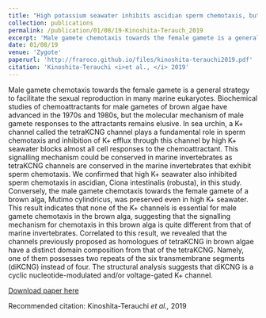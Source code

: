 ```yaml
---
title: "High potassium seawater inhibits ascidian sperm chemotaxis, but does not affect the male gamete chemotaxis of a brown alga"
collection: publications
permalink: /publication/01/08/19-Kinoshita-Terauch_2019
excerpt: 'Male gamete chemotaxis towards the female gamete is a general strategy to facilitate the sexual reproduction in many marine eukaryotes. Biochemical studies of chemoattractants for male gametes of brown algae have advanced in the 1970s and 1980s, but the molecular mechanism of male gamete responses to the attractants remains elusive. In sea urchin, a K+ channel called the tetraKCNG channel plays a fundamental role in sperm chemotaxis and inhibition of K+ efflux through this channel by high K+ seawater blocks almost all cell responses to the chemoattractant. This signalling mechanism could be conserved in marine invertebrates as tetraKCNG channels are conserved in the marine invertebrates that exhibit sperm chemotaxis. We confirmed that high K+ seawater also inhibited sperm chemotaxis in ascidian, Ciona intestinalis (robusta), in this study. Conversely, the male gamete chemotaxis towards the female gamete of a brown alga, Mutimo cylindricus, was preserved even in high K+ seawater. This result indicates that none of the K+ channels is essential for male gamete chemotaxis in the brown alga, suggesting that the signalling mechanism for chemotaxis in this brown alga is quite different from that of marine invertebrates. Correlated to this result, we revealed that the channels previously proposed as homologues of tetraKCNG in brown algae have a distinct domain composition from that of the tetraKCNG. Namely, one of them possesses two repeats of the six transmembrane segments (diKCNG) instead of four. The structural analysis suggests that diKCNG is a cyclic nucleotide-modulated and/or voltage-gated K+ channel.'
date: 01/08/19
venue: 'Zygote'
paperurl: 'http://fraroco.github.io/files/kinoshita-terauchi2019.pdf'
citation: 'Kinoshita-Terauchi <i>et al., </i> 2019'
---
```

Male gamete chemotaxis towards the female gamete is a general strategy to facilitate the sexual reproduction in many marine eukaryotes. Biochemical studies of chemoattractants for male gametes of brown algae have advanced in the 1970s and 1980s, but the molecular mechanism of male gamete responses to the attractants remains elusive. In sea urchin, a K+ channel called the tetraKCNG channel plays a fundamental role in sperm chemotaxis and inhibition of K+ efflux through this channel by high K+ seawater blocks almost all cell responses to the chemoattractant. This signalling mechanism could be conserved in marine invertebrates as tetraKCNG channels are conserved in the marine invertebrates that exhibit sperm chemotaxis. We confirmed that high K+ seawater also inhibited sperm chemotaxis in ascidian, Ciona intestinalis (robusta), in this study. Conversely, the male gamete chemotaxis towards the female gamete of a brown alga, Mutimo cylindricus, was preserved even in high K+ seawater. This result indicates that none of the K+ channels is essential for male gamete chemotaxis in the brown alga, suggesting that the signalling mechanism for chemotaxis in this brown alga is quite different from that of marine invertebrates. Correlated to this result, we revealed that the channels previously proposed as homologues of tetraKCNG in brown algae have a distinct domain composition from that of the tetraKCNG. Namely, one of them possesses two repeats of the six transmembrane segments (diKCNG) instead of four. The structural analysis suggests that diKCNG is a cyclic nucleotide-modulated and/or voltage-gated K+ channel.

[Download paper here](http://fraroco.github.io/files/kinoshita-terauchi2019.pdf)

Recommended citation: Kinoshita-Terauchi <i>et al., </i> 2019